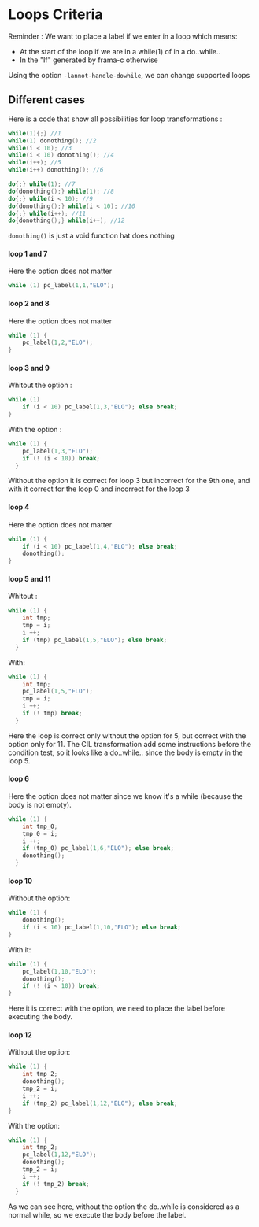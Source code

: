 Loops Criteria
====================

Reminder : We want to place a label if we enter in a loop which means:
* At the start of the loop if we are in a while(1) of in a do..while..
* In the "If" generated by frama-c otherwise

Using the option `-lannot-handle-dowhile`, we can change supported loops

Different cases
----------------

Here is a code that show all possibilities for loop transformations :
```c
while(1){;} //1
while(1) donothing(); //2
while(i < 10); //3
while(i < 10) donothing(); //4
while(i++); //5
while(i++) donothing(); //6

do{;} while(1); //7
do{donothing();} while(1); //8
do{;} while(i < 10); //9
do{donothing();} while(i < 10); //10
do{;} while(i++); //11
do{donothing();} while(i++); //12
```

`donothing()` is just a void function hat does nothing

#### loop 1 and 7

Here the option does not matter

```c
while (1) pc_label(1,1,"ELO");
```

#### loop 2 and 8

Here the option does not matter

```c
while (1) {
    pc_label(1,2,"ELO");
}
```

#### loop 3 and 9

Whitout the option :

```c
while (1) 
	if (i < 10) pc_label(1,3,"ELO"); else break;
}
```

With the option :
```c
while (1) {
    pc_label(1,3,"ELO");
	if (! (i < 10)) break;
  }
```
Without the option it is correct for loop 3 but incorrect for the 9th one, and with it correct for the loop 0 and incorrect for the loop 3

#### loop 4

Here the option does not matter
```c
while (1) {
	if (i < 10) pc_label(1,4,"ELO"); else break;
    donothing();
}
```

#### loop 5 and 11

Whitout :
```c
while (1) {
	int tmp;
    tmp = i;
    i ++;
    if (tmp) pc_label(1,5,"ELO"); else break;
  }
```

With:
```c
while (1) {
    int tmp;
    pc_label(1,5,"ELO");
    tmp = i;
    i ++;
    if (! tmp) break;
  }
```
Here the loop is correct only without the option for 5, but correct with the option only for 11. The CIL transformation add some instructions before the condition test, so it looks like a do..while.. since the body is empty in the loop 5.

#### loop 6

Here the option does not matter since we know it's a while (because the body is not empty).
```c
while (1) {
	int tmp_0;
    tmp_0 = i;
    i ++;
    if (tmp_0) pc_label(1,6,"ELO"); else break;
    donothing();
  }
```

#### loop 10

Without the option:
```c
while (1) {
    donothing();
    if (i < 10) pc_label(1,10,"ELO"); else break;
}
```
With it:
```c
while (1) {
    pc_label(1,10,"ELO");
    donothing();
    if (! (i < 10)) break;
}
```
Here it is correct with the option, we need to place the label before executing the body.

#### loop 12

Without the option:
```c
while (1) {
	int tmp_2;
    donothing();
    tmp_2 = i;
    i ++;
    if (tmp_2) pc_label(1,12,"ELO"); else break;
}
```
With the option:
```c
while (1) {
    int tmp_2;
    pc_label(1,12,"ELO");
    donothing();
    tmp_2 = i;
    i ++;
    if (! tmp_2) break;
  }
```

As we can see here, without the option the do..while is considered as a normal while, so we execute the body before the label.




















